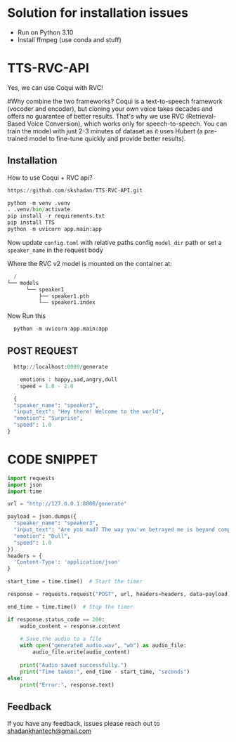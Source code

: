 # Solution for installation issues  
- Run on Python 3.10
- Install ffmpeg (use conda and stuff)


# TTS-RVC-API

Yes, we can use Coqui with RVC!

#Why combine the two frameworks? Coqui is a text-to-speech framework (vocoder and encoder), but cloning your own voice takes decades and offers no guarantee of better results. That's why we use RVC (Retrieval-Based Voice Conversion), which works only for speech-to-speech. You can train the model with just 2-3 minutes of dataset as it uses Hubert (a pre-trained model to fine-tune quickly and provide better results).


## Installation

How to use Coqui + RVC api?

```python
https://github.com/skshadan/TTS-RVC-API.git
```
```python
python -m venv .venv
. .venv/bin/activate
pip install -r requirements.txt
pip install TTS
python -m uvicorn app.main:app
```
Now update `config.toml` with relative paths
config `model_dir` path or set a `speaker_name` in the request body

Where the RVC v2 model is mounted on the container at:
```python
  /
└── models
      └── speaker1
          ├── speaker1.pth
          └── speaker1.index
```

Now Run this 
```python
  python -m uvicorn app.main:app
```
## POST REQUEST

```python
  http://localhost:8000/generate
```
```python
    emotions : happy,sad,angry,dull
    speed = 1.0 - 2.0
```
```python
  {
  "speaker_name": "speaker3",
  "input_text": "Hey there! Welcome to the world",
  "emotion": "Surprise",
  "speed": 1.0
}
```
   
# CODE SNIPPET

```python
import requests
import json
import time

url = "http://127.0.0.1:8000/generate"

payload = json.dumps({
  "speaker_name": "speaker3",
  "input_text": "Are you mad? The way you've betrayed me is beyond comprehension, a slap in the face that's left me boiling with an anger so intense it's as if you've thrown gasoline on a fire, utterly destroying any trust that was left.",
  "emotion": "Dull",
  "speed": 1.0
})
headers = {
  'Content-Type': 'application/json'
}

start_time = time.time()  # Start the timer

response = requests.request("POST", url, headers=headers, data=payload)

end_time = time.time()  # Stop the timer

if response.status_code == 200:
    audio_content = response.content
    
    # Save the audio to a file
    with open("generated_audio.wav", "wb") as audio_file:
        audio_file.write(audio_content)
        
    print("Audio saved successfully.")
    print("Time taken:", end_time - start_time, "seconds")
else:
    print("Error:", response.text)
```
## Feedback

If you have any feedback, issues please reach out to shadankhantech@gmail.com

